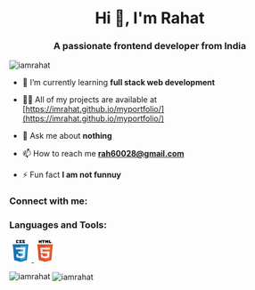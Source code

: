 <h1 align="center">Hi 👋, I'm Rahat</h1>
<h3 align="center">A passionate frontend developer from India</h3>

<p align="left"> <img src="https://komarev.com/ghpvc/?username=iamrahat&label=Profile%20views&color=0e75b6&style=flat" alt="iamrahat" /> </p>

- 🌱 I’m currently learning **full stack web development**

- 👨‍💻 All of my projects are available at [https://imrahat.github.io/myportfolio/](https://imrahat.github.io/myportfolio/)

- 💬 Ask me about **nothing**

- 📫 How to reach me **rah60028@gmail.com**

- ⚡ Fun fact **I am not funnuy**

<h3 align="left">Connect with me:</h3>
<p align="left">
</p>

<h3 align="left">Languages and Tools:</h3>
<p align="left"> <a href="https://www.w3schools.com/css/" target="_blank" rel="noreferrer"> <img src="https://raw.githubusercontent.com/devicons/devicon/master/icons/css3/css3-original-wordmark.svg" alt="css3" width="40" height="40"/> </a> <a href="https://www.w3.org/html/" target="_blank" rel="noreferrer"> <img src="https://raw.githubusercontent.com/devicons/devicon/master/icons/html5/html5-original-wordmark.svg" alt="html5" width="40" height="40"/> </a> </p>

<p><img align="left" src="https://github-readme-stats.vercel.app/api/top-langs?username=iamrahat&show_icons=true&locale=en&layout=compact" alt="iamrahat" /></p>

<p>&nbsp;<img align="center" src="https://github-readme-stats.vercel.app/api?username=iamrahat&show_icons=true&locale=en" alt="iamrahat" /></p>
